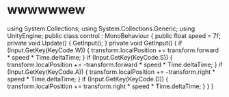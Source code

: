 # wwwwwwew
using System.Collections; using System.Collections.Generic; using UnityEngine;  public class control : MonoBehaviour {     public float speed = 7f;     private void Update()     {         GetInput();     }     private void GetInput()     {         if (Input.GetKey(KeyCode.W))         {             transform.localPosition += transform.forward * speed * Time.deltaTime;         }         if (Input.GetKey(KeyCode.S))         {             transform.localPosition += -transform.forward * speed * Time.deltaTime;         }         if (Input.GetKey(KeyCode.A))         {             transform.localPosition += -transform.right * speed * Time.deltaTime;         }         if (Input.GetKey(KeyCode.D))         {             transform.localPosition += transform.right * speed * Time.deltaTime;         }     }          }
